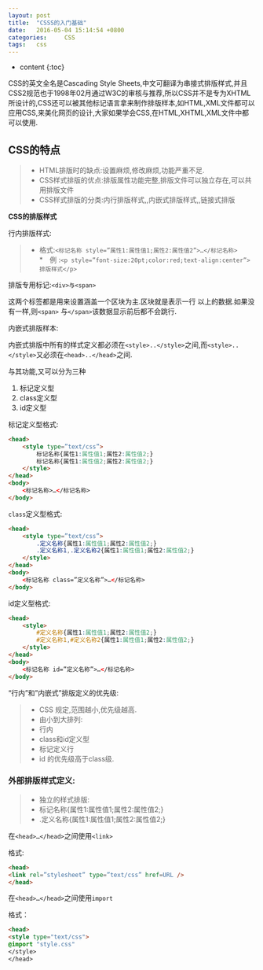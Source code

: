 ```yaml
---
layout: post
title:  "CSSS的入门基础"
date:   2016-05-04 15:14:54 +0800
categories: 	CSS	
tags: 	css
---
```


* content
{:toc}

CSS的英文全名是Cascading Style Sheets,中文可翻译为串接式排版样式,并且CSS2规范也于1998年02月通过W3C的审核与推荐,所以CSS并不是专为XHTML所设计的,CSS还可以被其他标记语言拿来制作排版样本,如HTML,XML文件都可以应用CSS,来美化网页的设计,大家如果学会CSS,在HTML,XHTML,XML文件中都可以使用.





## CSS的特点

>* HTML排版时的缺点:设置麻烦,修改麻烦,功能严重不足.		
>* CSS样式排版的优点:排版属性功能完整,排版文件可以独立存在,可以共用排版文件	
>* CSS样式排版的分类:内行排版样式,,内嵌式排版样式,,链接式排版
		
**CSS的排版样式**

行内排版样式:

>* 格式:`<标记名称 style=”属性1:属性值1;属性2:属性值2”>…</标记名称>`		
>*　例  :`<p style=”font-size:20pt;color:red;text-align:center”>排版样式</p>`

排版专用标记:`<div>与<span>`

这两个标签都是用来设置涵盖一个区块为主.区块就是表示一行	以上的数据.如果没有一样,则`<span>` 与`</span>`该数据显示前后都不会跳行.

内嵌式排版样本:

内嵌式排版中所有的样式定义都必须在`<style>..</style>`之间,而`<style>..</style>`又必须在`<head>..</head>`之间.
		
与其功能,又可以分为三种

1. 标记定义型
2. class定义型
3. id定义型		
		
标记定义型格式:

```html
<head>
	<style type=”text/css”>
		标记名称{属性1:属性值1;属性2:属性值2;}
		标记名称{属性1:属性值2;属性2:属性值2;}
	</style>
</head>
<body>
	<标记名称>…</标记名称>
</body>
```		
		
`class`定义型格式:

```html
<head>
	<style type=”text/css”>	
		.定义名称{属性1:属性值1;属性2:属性值2;}
		.定义名称1,.定义名称2{属性1:属性值1;属性2:属性值2;}
	</style>
</head>
<body>
	<标记名称 class=”定义名称”>…</标记名称>
</body>		
```
		
id定义型格式:

```html
<head>
	<style>
		#定义名称{属性1:属性值1;属性2:属性值2;}
		#定义名称1,#定义名称2{属性1:属性值1;属性2:属性值2;}
	</style>
</head>
<body>
	<标记名称 id=”定义名称”>…</标记名称>
</body>		
```			
		
“行内”和”内嵌式”排版定义的优先级:

>* CSS	规定,范围越小,优先级越高.
>* 由小到大排列:
>* 行内
>* class和id定义型
>* 标记定义行
>* id 的优先级高于class级.		
		
### 外部排版样式定义:

>* 独立的样式排版:
>* 标记名称{属性1:属性值1;属性2:属性值2;}
>* .定义名称{属性1:属性值1;属性2:属性值2;}		
		
在`<head>…</head>`之间使用`<link>`

格式:

```html
<head>
<link rel=”stylesheet” type=”text/css” href=URL />
</head>
```

在`<head>…</head>`之间使用`import`

格式：

```html
<head>
<style type="text/css">
@import "style.css"
</style>
</head>		
```		
	
		
		
		
		
		
		
		
		